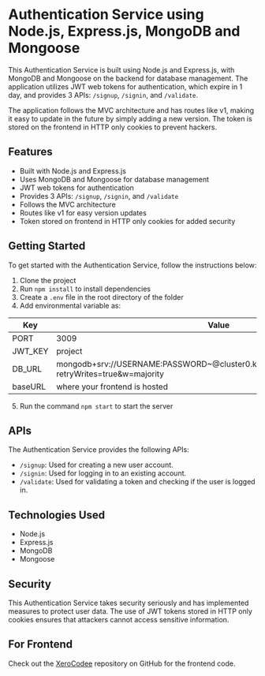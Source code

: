# Authentication Service using Node.js, Express.js, MongoDB and Mongoose

This Authentication Service is built using Node.js and Express.js, with MongoDB and Mongoose on the backend for database management. The application utilizes JWT web tokens for authentication, which expire in 1 day, and provides 3 APIs: `/signup`, `/signin`, and `/validate`.

The application follows the MVC architecture and has routes like v1, making it easy to update in the future by simply adding a new version. The token is stored on the frontend in HTTP only cookies to prevent hackers.

## Features

- Built with Node.js and Express.js
- Uses MongoDB and Mongoose for database management
- JWT web tokens for authentication
- Provides 3 APIs: `/signup`, `/signin`, and `/validate`
- Follows the MVC architecture
- Routes like v1 for easy version updates
- Token stored on frontend in HTTP only cookies for added security

## Getting Started

To get started with the Authentication Service, follow the instructions below:

1. Clone the project
2. Run `npm install` to install dependencies
3. Create a `.env` file in the root directory of the folder
4. Add environmental variable as:

| Key     | Value                                                                                             |
| ------- | ------------------------------------------------------------------------------------------------- |
| PORT    | 3009                                                                                              |
| JWT_KEY | project                                                                                           |
| DB_URL  | mongodb+srv://USERNAME:PASSWORD~@cluster0.kntkmcb.mongodb.net/DB_NAME?retryWrites=true&w=majority |
| baseURL | where your frontend is hosted                                                                     |

5. Run the command `npm start` to start the server

## APIs

The Authentication Service provides the following APIs:

- `/signup`: Used for creating a new user account.
- `/signin`: Used for logging in to an existing account.
- `/validate`: Used for validating a token and checking if the user is logged in.

## Technologies Used

- Node.js
- Express.js
- MongoDB
- Mongoose

## Security

This Authentication Service takes security seriously and has implemented measures to protect user data. The use of JWT tokens stored in HTTP only cookies ensures that attackers cannot access sensitive information.

## For Frontend

Check out the [XeroCodee](https://github.com/tautik/XeroCodee) repository on GitHub for the frontend code.
